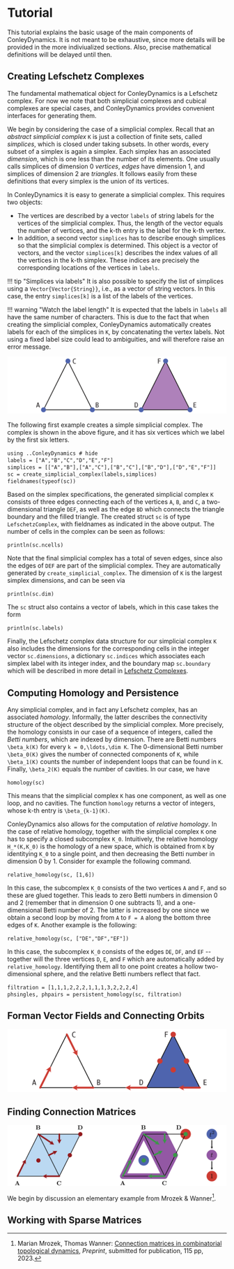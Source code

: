 # Tutorial

This tutorial explains the basic usage of the main components
of ConleyDynamics. It is not meant to be exhaustive, since more 
details will be provided in the more indiviualized sections. Also,
precise mathematical definitions will be delayed until then.

## Creating Lefschetz Complexes

The fundamental mathematical object for ConleyDynamics is a Lefschetz
complex. For now we note that both simplicial complexes and cubical
complexes are special cases, and ConleyDynamics provides convenient
interfaces for generating them.

We begin by considering the case of a simplicial complex. Recall that
an *abstract simplicial complex* ``K`` is just a collection of finite
sets, called *simplices*, which is closed under taking subsets. In
other words, every subset of a simplex is again a simplex. Each
simplex has an associated *dimension*, which is one less than the 
number of its elements. One usually calls simplices of dimension
0 *vertices*, *edges* have dimension 1, and simplices of dimension 2
are *triangles*. It follows easily from these definitions that every
simplex is the union of its vertices.

In ConleyDynamics it is easy to generate a simplicial complex. This
requires two objects:

- The vertices are described by a vector `labels` of string labels
  for the vertices of the simplicial complex. Thus, the length of the
  vector equals the number of vertices, and the k-th entry is the
  label for the k-th vertex.
- In addition, a second vector `simplices` has to describe enough
  simplices so that the simplicial complex is determined. This object
  is a vector of vectors, and the vector `simplices[k]` describes the
  index values of all the vertices in the k-th simplex. These indices
  are precisely the corresponding locations of the vertices in
  `labels`.

!!! tip "Simplices via labels"
    It is also possible to specify the list of simplices using
    a `Vector{Vector{String}}`, i.e., as a vector of string vectors.
    In this case, the entry `simplices[k]` is a list of the labels
    of the vertices.

!!! warning "Watch the label length"
    It is expected that the labels in `labels` all have the same
    number of characters. This is due to the fact that when creating
    the simplicial complex, ConleyDynamics automatically creates 
    labels for each of the simplices in ``K``, by concatenating the
    vertex labels. Not using a fixed label size could lead to 
    ambiguities, and will therefore raise an error message.

![A first simplicial complex](img/tutorialsimplex.png)

The following first example creates a simple simplicial complex.
The complex is shown in the above figure, and it has six
vertices which we label by the first six letters.

```@example T1
using ..ConleyDynamics # hide
labels = ["A","B","C","D","E","F"]
simplices = [["A","B"],["A","C"],["B","C"],["B","D"],["D","E","F"]]
sc = create_simplicial_complex(labels,simplices)
fieldnames(typeof(sc))
```

Based on the simplex specifications, the generated simplicial complex ``K``
consists of three edges connecting each of the vertices `A`, `B`, and `C`,
a two-dimensional triangle `DEF`, as well as the edge `BD` which connects
the triangle boundary and the filled triangle. The created struct `sc` is
of type `LefschetzComplex`, with fieldnames as indicated in the above
output. The number of cells in the complex can be seen as follows:

```@example T1
println(sc.ncells)
```

Note that the final simplicial complex has a total of seven edges, since
also the edges of `DEF` are part of the simplicial complex. They are
automatically generated by `create_simplicial_complex`. The dimension
of `K` is the largest simplex dimensions, and can be seen via

```@example T1
println(sc.dim)
```

The `sc` struct also contains a vector of labels, which in this case
takes the form

```@example T1
println(sc.labels)
```

Finally, the Lefschetz complex data structure for our simplicial
complex ``K`` also includes the dimensions for the corresponding
cells in the integer vector `sc.dimensions`, a dictionary `sc.indices`
which associates each simplex label with its integer index, and the
boundary map `sc.boundary` which will be described in more detail
in [Lefschetz Complexes](@ref).

## Computing Homology and Persistence

Any simplicial complex, and in fact any Lefschetz complex, has an
associated *homology*. Informally, the latter describes the connectivity
structure of the object described by the simplicial complex. More 
precisely, the homology consists in our case of a sequence of integers,
called the *Betti numbers*, which are indexed by dimension. There are
Betti numbers ``\beta_k(K)`` for every ``k = 0,\ldots,\dim K``. The
0-dimensional Betti number ``\beta_0(K)`` gives the number of
connected components of ``K``, while ``\beta_1(K)`` counts the
number of independent loops that can be found in ``K``. Finally,
``\beta_2(K)`` equals the number of cavities. In our case, we
have

```@example T1
homology(sc)
```

This means that the simplicial complex ``K`` has one component, as
well as one loop, and no cavities. The function `homology` returns 
a vector of integers, whose k-th entry is ``\beta_{k-1}(K)``.

ConleyDynamics also allows for the computation of *relative 
homology*. In the case of relative homology, together with the
simplicial complex ``K`` one has to specify a closed subcomplex
``K_0``. Intuitively, the relative homology ``H_*(K,K_0)`` is
the homology of a new space, which is obtained from ``K`` by
identitying ``K_0`` to a single point, and then decreasing the
Betti number in dimension 0 by 1. Consider for example the 
following command.

```@example T1
relative_homology(sc, [1,6])
```

In this case, the subcomplex ``K_0`` consists of the two vertices
`A` and `F`, and so these are glued together. This leads to zero
Betti numbers in dimension 0 and 2 (remember that in dimension 0
one subtracts 1), and a one-dimensional Betti number of 2. The latter
is increased by one since we obtain a second loop by moving from
`A` to `F = A` along the bottom three edges of ``K``. Another
example is the following:

```@example T1
relative_homology(sc, ["DE","DF","EF"])
```

In this case, the subcomplex ``K_0`` consists of the edges `DE`,
`DF`, and `EF` -- together will the three vertices `D`, `E`, and
`F` which are automatically added by `relative_homology`. Identifying
them all to one point creates a hollow two-dimensional sphere, and
the relative Betti numbers reflect that fact.







```@example T1
filtration = [1,1,1,2,2,2,1,1,1,3,2,2,2,4]
phsingles, phpairs = persistent_homology(sc, filtration)
```


## Forman Vector Fields and Connecting Orbits


![A first Forman vector field](img/tutorialforman.png)


## Finding Connection Matrices


![The logo multivector field](img/multivectorex.png)

We begin by discussion an elementary example from Mrozek & Wanner[^1].

[^1]:
    Marian Mrozek, Thomas Wanner: [Connection matrices in combinatorial
    topological dynamics](https://arxiv.org/abs/2103.04269),
    *Preprint*, submitted for publication, 115 pp, 2023.

## Working with Sparse Matrices



